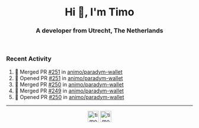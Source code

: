 <h1 align="center">Hi 👋, I'm Timo</h1>
<h3 align="center">A developer from Utrecht, The Netherlands</h3>
<br/>
<!-- https://github.com/rahuldkjain/github-profile-readme-generator --!>

<!--  <p align="left"><img src="https://github-readme-stats.vercel.app/api?username=timoglastra&show_icons=true&count_private=true&" alt="timoglastra" /></p> --!>

<!--
Github language stats
<p align="left"><img src="https://github-readme-stats.vercel.app/api/top-langs/?username=timoglastra&layout=compact" alt="timoglastra" /><p>
-->

<!-- Codestats language stats -->
<!-- <p align="left"><img src="https://codestats-readme.vercel.app/api/top-langs/?username=timoglastra&layout=compact&language_count=12" alt="timoglastra" /><p>    --!>
  
<h3>Recent Activity</h3>

<!--START_SECTION:activity-->
1. 🎉 Merged PR [#251](https://github.com/animo/paradym-wallet/pull/251) in [animo/paradym-wallet](https://github.com/animo/paradym-wallet)
2. 💪 Opened PR [#251](https://github.com/animo/paradym-wallet/pull/251) in [animo/paradym-wallet](https://github.com/animo/paradym-wallet)
3. 🎉 Merged PR [#250](https://github.com/animo/paradym-wallet/pull/250) in [animo/paradym-wallet](https://github.com/animo/paradym-wallet)
4. 🎉 Merged PR [#249](https://github.com/animo/paradym-wallet/pull/249) in [animo/paradym-wallet](https://github.com/animo/paradym-wallet)
5. 💪 Opened PR [#250](https://github.com/animo/paradym-wallet/pull/250) in [animo/paradym-wallet](https://github.com/animo/paradym-wallet)
<!--END_SECTION:activity-->

---

<p align="center">
<a href="https://twitter.com/timoglastra" target="blank"><img align="center" src="https://cdn.jsdelivr.net/npm/simple-icons@3.0.1/icons/twitter.svg" alt="timoglastra" height="30" width="30" /></a>
<a href="https://linkedin.com/in/timoglastra" target="blank"><img align="center" src="https://cdn.jsdelivr.net/npm/simple-icons@3.0.1/icons/linkedin.svg" alt="timoglastra" height="30" width="30" /></a>
</p>



